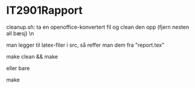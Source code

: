 IT2901Rapport
=============

cleanup.sh: ta en openoffice-konvertert fil og clean den opp (fjern nesten all bæsj) \n

man legger til latex-filer i src, så reffer man dem fra "report.tex"

make clean && make

eller bare

make
